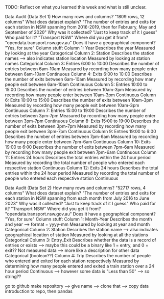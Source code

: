 TODO: Reflect on what you learned this week and what is still unclear.

Data Audit (Data Set 1)
How many rows and columns? "1809 rows, 12 columns"
What does dataset explain? "The number of entries and exits for each station in NSW spanning from 2016-2019, then for February, May and September of 2020"
Why was it collected? "Just to keep track of it I guess"
Who paid for it? "Transport NSW"
Where did you get it from? "opendata.transport.nsw.gov.au"
Does it have a geographical component? "Yes, for sure"
Column stuff:
    Column 1: Year
        Describes the year
        Measured by looking at the year
        Categorical
    Column 2: Station
        Describes the station names --> also indicates station location
        Measured by looking at station names
        Categorical
    Column 3: Entries 6:00 to 10:00
        Describes the number of entries between 6am-10am
        Measured by recording how many people enter between 6am-10am
        Continuous
    Column 4: Exits 6:00 to 10:00
        Describes the number of exits between 6am-10am
        Measured by recording how many people exit between 6am-10am
        Continuous
    Column 5: Entries 10:00 to 15:00
        Describes the number of entries between 10am-3pm
        Measured by recording how many people enter between 10am-3pm
        Continuous
    Column 6: Exits 10:00 to 15:00
        Describes the number of exits between 10am-3pm
        Measured by recording how many people exit between 10am-3pm
        Continuous
    Column 7: Entries 15:00 to 19:00
        Describes the number of entries between 3pm-7pm
        Measured by recording how many people enter between 3pm-7pm
        Continuous
    Column 8: Exits 15:00 to 19:00
        Describes the number of exits between 3pm-7pm
        Measured by recording how many people exit between 3pm-7pm
        Continuous
    Column 9: Entries 19:00 to 6:00
        Describes the number of entries between 7pm-6am
        Measured by recording how many people enter between 7pm-6am
        Continuous
    Column 10: Exits 19:00 to 6:00
        Describes the number of exits between 7pm-6am
        Measured by recording how many people exit between 7pm-6am
        Continuous
    Column 11: Entries 24 hours
        Describes the total entries within the 24 hour period
        Measured by recording the total number of people who entered each respective station
        Continuous
    Column 12: Exits 24 hours
        Describes the total entries within the 24 hour period
        Measured by recording the total number of people who entered each respective station
        Continuous
    

Data Audit (Data Set 2)
How many rows and columns? "52717 rows, 4 columns"
What does dataset explain? "The number of entries and exits for each station in NSW spanning from each month from July 2016 to June 2023"
Why was it collected? "Just to keep track of it I guess"
Who paid for it? "Transport NSW"
Where did you get it from? "opendata.transport.nsw.gov.au"
Does it have a geographical component? "Yes, for sure"
Column stuff:
    Column 1: Month-Year
        Describes the month and year --> format = yyyy-mm
        Measured by looking at year and month
        Categorical
    Column 2: Station
        Describes the station name --> also indicates geographical location of station
        Measured by looking at all the stations
        Categorical
    Column 3: Entry_Exit
        Describes whether the data is a record of entries or exists --> maybe this could be a binary like 1 = entry, and 0 = exit??
        Not measured data --> more like a description for other data
        Categorical (boolean??)
    Column 4: Trip
        Describes the number of people who entered and exited for each station respectively
        Measured by determining how many people entered and exited a train station over a 24 hour period
        Continuous --> however some data is "Less than 50" --> so string??


go to github make repository --> give name --> clone that --> copy data introduction to repo, then pandas